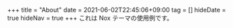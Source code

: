 +++
title = "About"
date = 2021-06-02T22:45:06+09:00
tag = []
hideDate = true
hideNav = true
+++
これは Nox テーマの使用例です。